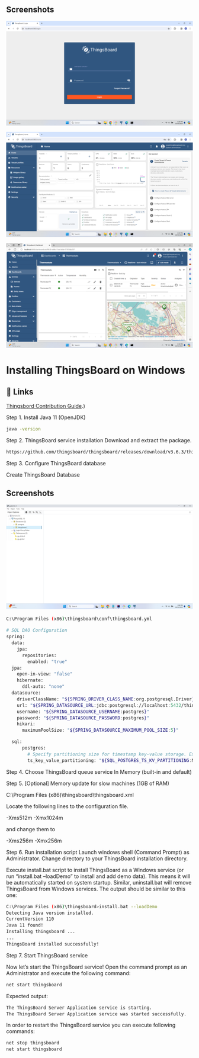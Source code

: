 
## Screenshots

![App Screenshot](https://github.com/sushanth91/thingsboarderror/blob/main/IOTlogin1.png)

![App Screenshot](https://github.com/sushanth91/thingsboarderror/blob/main/IOTsysadmin.png)

![App Screenshot](https://github.com/sushanth91/thingsboarderror/blob/main/IOTtenant.png)

# Installing ThingsBoard on Windows

## 🔗 Links
[Thingsbord Contribution Guide](https://thingsboard.io/docs/user-guide/install/windows/?windowsThingsboardQueue=inmemory).)

Step 1. Install Java 11 (OpenJDK)

```bash
java -version
```

Step 2. ThingsBoard service installation
Download and extract the package.

```bash
https://github.com/thingsboard/thingsboard/releases/download/v3.6.3/thingsboard-windows-3.6.3.zip
```

Step 3. Configure ThingsBoard database

Create ThingsBoard Database

## Screenshots

![App Screenshot](https://github.com/sushanth91/thingsboarderror/blob/main/6.png)

```bash
C:\Program Files (x86)\thingsboard\conf\thingsboard.yml
```

```bash
# SQL DAO Configuration
spring:
  data:
    jpa:
      repositories:
        enabled: "true"
  jpa:
    open-in-view: "false"
    hibernate:
      ddl-auto: "none"
  datasource:
    driverClassName: "${SPRING_DRIVER_CLASS_NAME:org.postgresql.Driver}"
    url: "${SPRING_DATASOURCE_URL:jdbc:postgresql://localhost:5432/thingsboard}"
    username: "${SPRING_DATASOURCE_USERNAME:postgres}"
    password: "${SPRING_DATASOURCE_PASSWORD:postgres}"
    hikari:
      maximumPoolSize: "${SPRING_DATASOURCE_MAXIMUM_POOL_SIZE:5}"
```

```bash
  sql:
      postgres:
        # Specify partitioning size for timestamp key-value storage. Example: DAYS, MONTHS, YEARS, INDEFINITE.
        ts_key_value_partitioning: "${SQL_POSTGRES_TS_KV_PARTITIONING:MONTHS}"
```

Step 4. Choose ThingsBoard queue service
In Memory
(built-in and default)

Step 5. [Optional] Memory update for slow machines (1GB of RAM)

C:\Program Files (x86)\thingsboard\thingsboard.xml

Locate the following lines to the configuration file.

<startargument>-Xms512m</startargument>
<startargument>-Xmx1024m</startargument>

and change them to

<startargument>-Xms256m</startargument>
<startargument>-Xmx256m</startargument>

Step 6. Run installation script
Launch windows shell (Command Prompt) as Administrator. Change directory to your ThingsBoard installation directory.

Execute install.bat script to install ThingsBoard as a Windows service (or run “install.bat –loadDemo” to install and add demo data). This means it will be automatically started on system startup. Similar, uninstall.bat will remove ThingsBoard from Windows services. The output should be similar to this one:

```bash
C:\Program Files (x86)\thingsboard>install.bat --loadDemo
Detecting Java version installed.
CurrentVersion 110
Java 11 found!
Installing thingsboard ...
...
ThingsBoard installed successfully!
```

Step 7. Start ThingsBoard service

Now let’s start the ThingsBoard service! Open the command prompt as an Administrator and execute the following command:

```bash
net start thingsboard
```

Expected output:

```bash
The ThingsBoard Server Application service is starting.
The ThingsBoard Server Application service was started successfully.
```

In order to restart the ThingsBoard service you can execute following commands:

```bash
net stop thingsboard
net start thingsboard
```



